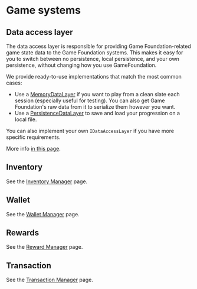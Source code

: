 # Game systems

## Data access layer

The data access layer is responsible for providing Game Foundation-related game state data to the Game Foundation systems.
This makes it easy for you to switch between no persistence, local persistence, and your own persistence, without changing how you use GameFoundation.

We provide ready-to-use implementations that match the most common cases: 
* Use a [MemoryDataLayer] if you want to play from a clean slate each session (especially useful for testing).
You can also get Game Foundation's raw data from it to serialize them however you want.
* Use a [PersistenceDataLayer] to save and load your progression on a local file.

You can also implement your own `IDataAccessLayer` if you have more specific requirements.

More info [in this page].

## Inventory

See the [Inventory Manager] page.

## Wallet

See the [Wallet Manager] page.

## Rewards

See the [Reward Manager] page.

## Transaction

See the [Transaction Manager] page.









[inventory manager]: GameSystems/InventoryManager.md

[wallet manager]: GameSystems/WalletManager.md

[reward manager]: GameSystems/RewardManager.md

[transaction manager]: GameSystems/TransactionManager.md

[memorydatalayer]: DataLayers.md#memory-data-layer

[persistencedatalayer]: DataLayers.md#persistence-data-layer

[in this page]: DataLayers.md
